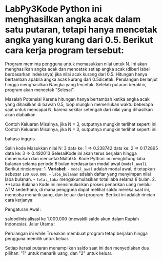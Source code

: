 # LabPy3Kode Python ini menghasilkan angka acak dalam satu putaran, tetapi hanya mencetak angka yang kurang dari 0.5. Berikut cara kerja program tersebut:

Program meminta pengguna untuk memasukkan nilai untuk N.
Ini akan menghasilkan angka acak dan mencetak setiap angka acak (diberi label berdasarkan indeksnya) jika nilai acak kurang dari 0.5.
Hitungan hanya bertambah apabila angka acak kurang dari 0.5dicetak.
Perulangan berlanjut hingga menghasilkan Nangka yang tercetak.
Setelah putaran berakhir, program akan mencetak "Selesai".

Masalah Potensial
Karena hitungan hanya bertambah ketika angka acak yang dihasilkan di bawah 0.5, loop mungkin memerlukan waktu beberapa saat untuk mencapai N, karena sekitar setengah dari nilai yang dihasilkan akan diabaikan.

Contoh Keluaran
Misalnya, jika N = 3, outputnya mungkin terlihat seperti ini:
Contoh Keluaran
Misalnya, jika N = 3, outputnya mungkin terlihat seperti ini:

bahasa inggris

Salin kode
Masukkan nilai N: 3
data ke: 1 => 0.238742
data ke: 2 => 0.172895
data ke: 3 => 0.492013
SelesaiKode ini akan terus berjalan hingga menemukan dan mencetakNkita0.5.
Kode Python ini menghitung laba bulanan selama periode 8 bulan berdasarkan modal awal (`modal_awal`). Berikut rinciannya: 1. **Variabel**: - `modal_awal` adalah modal awal, ditetapkan sebesar `100.000.000`. - `laba_bulanan` adalah daftar yang menyimpan nilai laba bulanan. - `total_laba` mengakumulasikan total laba selama 8 bulan. 2. **Laba Bulanan
Kode ini mensimulasikan proses penarikan uang melalui ATM sederhana, di mana pengguna dapat melihat saldo mereka saat ini, mencoba menarik uang, dan keluar dari program. Berikut ini adalah rincian cara kerjanya:

Pengaturan Awal :

saldodiinisialisasi ke 1.000.000 (mewakili saldo akun dalam Rupiah Indonesia).
Jalur Utama :

Perulangan ini while Trueakan membuat program tetap berjalan hingga pengguna memilih untuk keluar.

Setiap iterasi putaran menampilkan saldo saat ini dan menyediakan dua pilihan: "1" untuk menarik uang, dan "2" untuk keluar.

